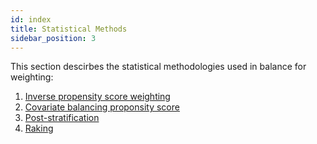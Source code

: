 ```yaml
---
id: index
title: Statistical Methods
sidebar_position: 3
---
```

This section descirbes the statistical methodologies used in balance for weighting:
1. [Inverse propensity score weighting](ipw.md)
2. [Covariate balancing proponsity score](cbps.md)
3. [Post-stratification](poststratify.md)
4. [Raking](rake.md)
